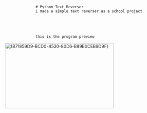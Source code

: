                   # Python_Text_Reverser
                  I made a simple text reverser as a school project





                  this is the program preview
<img width="357" height="215" alt="{B71859D9-BCD0-4530-80D6-B89E0CEB9D9F}" src="https://github.com/user-attachments/assets/638b01b1-491b-4ee8-9ac9-8ad150fc1f75" />
